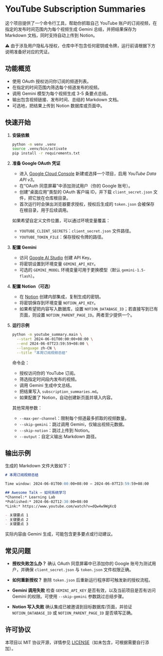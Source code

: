 # YouTube Subscription Summaries

这个项目提供了一个命令行工具，帮助你抓取自己 YouTube 账户的订阅视频，在指定的发布时间范围内为每个视频生成 Gemini 总结，并把结果保存为 Markdown 文档，同时支持自动上传到 Notion。

⚠️ 由于涉及用户隐私与授权，仓库中不包含任何密钥或令牌，运行前请根据下方说明准备好对应的凭证。

## 功能概览

- 使用 OAuth 授权访问你订阅的频道列表。
- 在指定的时间范围内筛选每个频道发布的视频。
- 调用 Gemini 模型为每个视频生成 3-5 条要点总结。
- 输出包含视频链接、发布时间、总结的 Markdown 文档。
- 可选地，把结果上传到 Notion 数据库或页面中。

## 快速开始

1. **安装依赖**

   ```bash
   python -m venv .venv
   source .venv/bin/activate
   pip install -r requirements.txt
   ```

2. **准备 Google OAuth 凭证**

   - 进入 [Google Cloud Console](https://console.cloud.google.com/) 新建或选择一个项目，启用 *YouTube Data API v3*。
   - 在“OAuth 同意屏幕”中添加测试用户（你的 Google 账号）。
   - 创建“桌面应用”类型的 OAuth 客户端 ID，并下载 `client_secret.json` 文件，把它放在仓库根目录。
   - 首次运行时会弹出浏览器要求授权，授权后生成的 `token.json` 会被保存在根目录，用于后续调用。

   如果希望自定义文件位置，可以通过环境变量覆盖：

   - `YOUTUBE_CLIENT_SECRETS`：`client_secret.json` 文件路径。
   - `YOUTUBE_TOKEN_FILE`：保存授权令牌的路径。

3. **配置 Gemini**

   - 访问 [Google AI Studio](https://aistudio.google.com/) 创建 API Key。
   - 将密钥设置到环境变量 `GEMINI_API_KEY`。
   - 可选的 `GEMINI_MODEL` 环境变量可用于更换模型（默认 `gemini-1.5-flash`）。

4. **配置 Notion（可选）**

   - 在 [Notion](https://www.notion.so/my-integrations) 创建内部集成，复制生成的密钥。
   - 将密钥保存到环境变量 `NOTION_API_KEY`。
   - 如果希望把内容写入数据库，设置 `NOTION_DATABASE_ID`；若直接写到已有页面，则设置 `NOTION_PARENT_PAGE_ID`。两者至少提供一个。

5. **运行示例**

   ```bash
   python -m youtube_summary.main \
     --start 2024-06-01T00:00:00+08:00 \
     --end 2024-06-07T23:59:59+08:00 \
     --language zh-CN \
     --title "本周订阅视频总结"
   ```

   命令会：

   - 授权访问你的 YouTube 订阅。
   - 筛选指定时间段内发布的视频。
   - 调用 Gemini 生成中文总结。
   - 把结果写入 `subscription_summaries.md`。
   - 如果配置了 Notion，自动创建新页面并填入内容。

   其他常用参数：

   - `--max-per-channel`：限制每个频道最多抓取的视频数量。
   - `--skip-gemini`：跳过调用 Gemini，仅输出视频元数据。
   - `--skip-notion`：跳过上传到 Notion。
   - `--output`：自定义输出 Markdown 路径。

## 输出示例

生成的 Markdown 文件大致如下：

```markdown
# 本周订阅视频总结

Time window: 2024-06-01T00:00:00+08:00 — 2024-06-07T23:59:59+08:00

## Awesome Talk – 如何系统学习
*Channel:* Learning Lab
*Published:* 2024-06-02T12:30:00+08:00
*Link:* https://www.youtube.com/watch?v=dQw4w9WgXcQ

- 关键要点 1
- 关键要点 2
- 关键要点 3
```

实际内容由 Gemini 生成，可能包含更多要点或行动建议。

## 常见问题

- **授权失败怎么办？**
  确认 OAuth 同意屏幕中已添加你的 Google 账号为测试用户，并确保 `client_secret.json` 与 `token.json` 文件权限正确。

- **如何重新授权？**
  删除 `token.json` 后重新运行程序即可触发新的授权流程。

- **Gemini 调用失败**
  检查 `GEMINI_API_KEY` 是否有效，以及当前项目是否有访问 Gemini 的权限。可使用 `--skip-gemini` 参数跳过总结步骤。

- **Notion 写入失败**
  确认集成已被邀请到目标数据库/页面，并验证 `NOTION_DATABASE_ID` 或 `NOTION_PARENT_PAGE_ID` 是否填写正确。

## 许可协议

本项目以 MIT 协议开源，详情参见 [LICENSE](LICENSE)（如未包含，可根据需要自行添加）。
